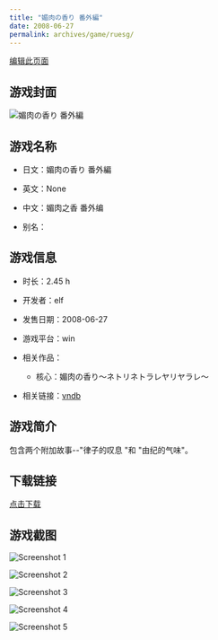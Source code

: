 ```yaml
---
title: "媚肉の香り 番外編"
date: 2008-06-27
permalink: archives/game/ruesg/
---
```

[编辑此页面](https://github.com/ACG-3/ADV3-source/blob/main/source/_posts/%E5%AA%9A%E8%82%89%E3%81%AE%E9%A6%99%E3%82%8A%20%E7%95%AA%E5%A4%96%E7%B7%A8.md)

## 游戏封面

![媚肉の香り 番外編](https://pan.timero.xyz/d/onedrive/img_lib_001/%E5%AA%9A%E8%82%89%E3%81%AE%E9%A6%99%E3%82%8A%20%E7%95%AA%E5%A4%96%E7%B7%A8_cover.avif)


## 游戏名称

- 日文：媚肉の香り 番外編
- 英文：None
- 中文：媚肉之香 番外编

- 别名：


## 游戏信息

- 时长：2.45 h
- 开发者：elf
- 发售日期：2008-06-27
- 游戏平台：win
- 相关作品：
   - 核心：媚肉の香り～ネトリネトラレヤリヤラレ～

- 相关链接：[vndb](https://vndb.org/v10992)


## 游戏简介

包含两个附加故事--"律子的叹息 "和 "由纪的气味"。


## 下载链接

[点击下载](https://pan.timero.xyz/onedrive/adv_lib_001/%E5%AA%9A%E8%82%89%E3%81%AE%E9%A6%99%E3%82%8A%20%E7%95%AA%E5%A4%96%E7%B7%A8)


## 游戏截图


![Screenshot 1](https://pan.timero.xyz/d/onedrive/img_lib_001/%E5%AA%9A%E8%82%89%E3%81%AE%E9%A6%99%E3%82%8A%20%E7%95%AA%E5%A4%96%E7%B7%A8_Screenshot_1.avif)

![Screenshot 2](https://pan.timero.xyz/d/onedrive/img_lib_001/%E5%AA%9A%E8%82%89%E3%81%AE%E9%A6%99%E3%82%8A%20%E7%95%AA%E5%A4%96%E7%B7%A8_Screenshot_2.avif)

![Screenshot 3](https://pan.timero.xyz/d/onedrive/img_lib_001/%E5%AA%9A%E8%82%89%E3%81%AE%E9%A6%99%E3%82%8A%20%E7%95%AA%E5%A4%96%E7%B7%A8_Screenshot_3.avif)

![Screenshot 4](https://pan.timero.xyz/d/onedrive/img_lib_001/%E5%AA%9A%E8%82%89%E3%81%AE%E9%A6%99%E3%82%8A%20%E7%95%AA%E5%A4%96%E7%B7%A8_Screenshot_4.avif)

![Screenshot 5](https://pan.timero.xyz/d/onedrive/img_lib_001/%E5%AA%9A%E8%82%89%E3%81%AE%E9%A6%99%E3%82%8A%20%E7%95%AA%E5%A4%96%E7%B7%A8_Screenshot_5.avif)

